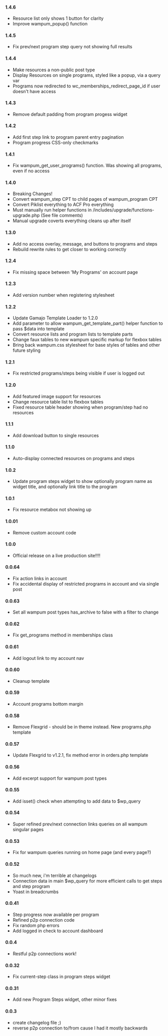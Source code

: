 #### 1.4.6
* Resource list only shows 1 button for clarity
* Improve wampum_popup() function

#### 1.4.5
* Fix prev/next program step query not showing full results

#### 1.4.4
* Make resources a non-public post type
* Display Resources on single programs, styled like a popup, via a query var
* Programs now redirected to wc_memberships_redirect_page_id if user doesn't have access

#### 1.4.3
* Remove default padding from program progess widget

#### 1.4.2
* Add first step link to program parent entry pagination
* Program progress CSS-only checkmarks

#### 1.4.1
* Fix wampum_get_user_programs() function. Was showing all programs, even if no access

#### 1.4.0
* Breaking Changes!
* Convert wampum_step CPT to child pages of wampum_program CPT
* Convert Piklist everything to ACF Pro everything
* Must manually run helper functions in /includes/upgrade/functions-upgrade.php (See file comments)
* Manual upgrade coverts everything cleans up after itself

#### 1.3.0
* Add no access overlay, message, and buttons to programs and steps
* Rebuild rewrite rules to get closer to working correctly

#### 1.2.4
* Fix missing space between 'My Programs' on account page

#### 1.2.3
* Add version number when registering stylesheet

#### 1.2.2
* Update Gamajo Template Loader to 1.2.0
* Add parameter to allow wampum_get_template_part() helper function to pass $data into template
* Convert resource lists and program lists to template parts
* Change faux tables to new wampum specific markup for flexbox tables
* Bring back wampum.css stylesheet for base styles of tables and other future styling

#### 1.2.1
* Fix restricted programs/steps being visible if user is logged out

#### 1.2.0
* Add featured image support for resources
* Change resource table list to flexbox tables
* Fixed resource table header showing when program/step had no resources

#### 1.1.1
* Add download button to single resources

#### 1.1.0
* Auto-display connected resources on programs and steps

#### 1.0.2
* Update program steps widget to show optionally program name as widget title, and optionally link title to the program

#### 1.0.1
* Fix resource metabox not showing up

#### 1.0.01
* Remove custom account code

#### 1.0.0
* Official release on a live production site!!!!

#### 0.0.64
* Fix action links in account
* Fix accidental display of restricted programs in account and via single post

#### 0.0.63
* Set all wampum post types has_archive to false with a filter to change

#### 0.0.62
* Fix get_programs method in memberships class

#### 0.0.61
* Add logout link to my account nav

#### 0.0.60
* Cleanup template

#### 0.0.59
* Account programs bottom margin

#### 0.0.58
* Remove Flexgrid - should be in theme instead. New programs.php template

#### 0.0.57
* Update Flexgrid to v1.2.1, fix method error in orders.php template

#### 0.0.56
* Add excerpt support for wampum post types

#### 0.0.55
* Add isset() check when attempting to add data to $wp_query

#### 0.0.54
* Super refined prev/next connection links queries on all wampum singular pages

#### 0.0.53
* Fix for wampum queries running on home page (and every page?)

#### 0.0.52
* So much new, i'm terrible at changelogs
* Connection data in main $wp_query for more efficient calls to get steps and step program
* Yoast in breadcrumbs

#### 0.0.41
* Step progress now available per program
* Refined p2p connection code
* Fix random php errors
* Add logged in check to account dashboard

#### 0.0.4
* Restful p2p connections work!

#### 0.0.32
* Fix current-step class in program steps widget

#### 0.0.31
* Add new Program Steps widget, other minor fixes

#### 0.0.3
* create changelog file ;)
* reverse p2p connection to/from cause I had it mostly backwards
